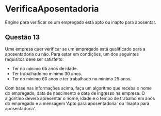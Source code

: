 # VerificaAposentadoria
Engine para verificar se um empregado está apto ou inapto para aposentar.

## Questão 13
Uma empresa quer verificar se um empregado está qualificado para a aposentadoria ou não. Para estar em condições, um dos seguintes requisitos deve ser satisfeito:

- Ter no mínimo 65 anos de idade.
- Ter trabalhado no mínimo 30 anos.
- Ter no mínimo 60 anos e ter trabalhado no mínimo 25 anos.

Com base nas informações acima, faça um algoritmo que receba o nome do empregado, data de nascimento e data de ingresso na empresa. O algoritmo deverá apresentar o nome, idade e o tempo de trabalho em anos do empregado e a mensagem 'Apto para aposentadoria' ou 'Inapto para aposentadoria'.
